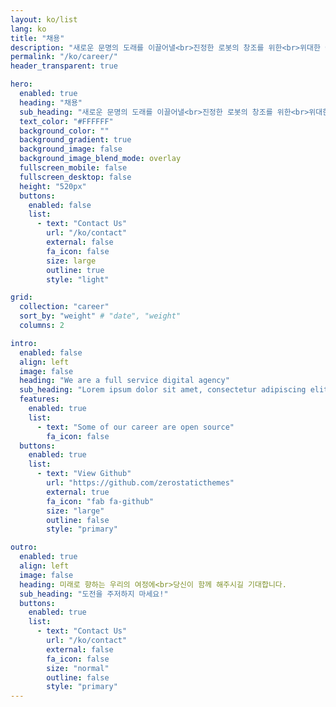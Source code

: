 ```yaml
---
layout: ko/list
lang: ko
title: "채용"
description: "새로운 문명의 도래를 이끌어낼<br>진정한 로봇의 창조를 위한<br>위대한 여정에 당신을 초대합니다."
permalink: "/ko/career/"
header_transparent: true

hero:
  enabled: true
  heading: "채용"
  sub_heading: "새로운 문명의 도래를 이끌어낼<br>진정한 로봇의 창조를 위한<br>위대한 여정에 당신을 초대합니다."
  text_color: "#FFFFFF"
  background_color: ""
  background_gradient: true
  background_image: false
  background_image_blend_mode: overlay
  fullscreen_mobile: false
  fullscreen_desktop: false
  height: "520px"
  buttons:
    enabled: false
    list:
      - text: "Contact Us"
        url: "/ko/contact"
        external: false
        fa_icon: false
        size: large
        outline: true
        style: "light"

grid:
  collection: "career"
  sort_by: "weight" # "date", "weight"
  columns: 2

intro:
  enabled: false
  align: left
  image: false
  heading: "We are a full service digital agency"
  sub_heading: "Lorem ipsum dolor sit amet, consectetur adipiscing elit. Ut eget sapien in elit semper accumsan. Pellentesque accumsan ut tortor eu varius. Sed id tincidunt massa, ut egestas orci."
  features:
    enabled: true
    list:
      - text: "Some of our career are open source"
        fa_icon: false
  buttons:
    enabled: true
    list:
      - text: "View Github"
        url: "https://github.com/zerostaticthemes"
        external: true
        fa_icon: "fab fa-github"
        size: "large"
        outline: false
        style: "primary"

outro:
  enabled: true
  align: left
  image: false
  heading: 미래로 향하는 우리의 여정에<br>당신이 함께 해주시길 기대합니다.
  sub_heading: "도전을 주저하지 마세요!"
  buttons:
    enabled: true
    list:
      - text: "Contact Us"
        url: "/ko/contact"
        external: false
        fa_icon: false
        size: "normal"
        outline: false
        style: "primary"
---
```


